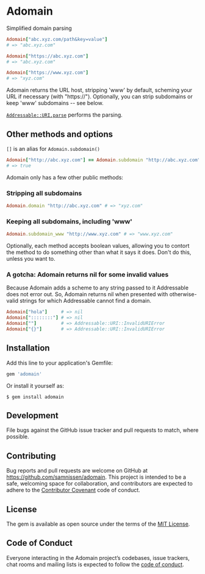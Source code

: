 # Adomain

Simplified domain parsing

```ruby
Adomain["abc.xyz.com/path&key=value"]
# => "abc.xyz.com"

Adomain["https://abc.xyz.com"]
# => "abc.xyz.com"

Adomain["https://www.xyz.com"]
# => "xyz.com"
```

Adomain returns the URL host, stripping 'www' by default, scheming your URL if necessary (with "https://").
Optionally, you can strip subdomains or keep 'www' subdomains -- see below.

[`Addressable::URI.parse`](https://github.com/sporkmonger/addressable#example-usage) performs the parsing.

## Other methods and options

`[]` is an alias for `Adomain.subdomain()`

```ruby
Adomain["http://abc.xyz.com"] == Adomain.subdomain "http://abc.xyz.com"
# => true
```

Adomain only has a few other public methods:

### Stripping all subdomains

```ruby
Adomain.domain "http://abc.xyz.com" # => "xyz.com"
```

### Keeping all subdomains, including 'www'

```ruby
Adomain.subdomain_www "http://www.xyz.com" # => "www.xyz.com"
```

Optionally, each method accepts boolean values,
allowing you to contort the method to do something other
than what it says it does. Don't do this, unless you want to.

### A gotcha: Adomain returns nil for some invalid values

Because Adomain adds a scheme to any string passed to it
Addressable does not error out. So, Adomain returns nil
when presented with otherwise-valid strings
for which Addressable cannot find a domain.

```ruby
Adomain["hola"]     # => nil
Adomain["::::::::"] # => nil
Adomain[""]         # => Addressable::URI::InvalidURIError
Adomain["{}"]       # => Addressable::URI::InvalidURIError
```

## Installation

Add this line to your application's Gemfile:

```ruby
gem 'adomain'
```

Or install it yourself as:

    $ gem install adomain



## Development

File bugs against the GitHub issue tracker and pull requests to match, where possible.

## Contributing

Bug reports and pull requests are welcome on GitHub at https://github.com/samnissen/adomain. This project is intended to be a safe, welcoming space for collaboration, and contributors are expected to adhere to the [Contributor Covenant](http://contributor-covenant.org) code of conduct.

## License

The gem is available as open source under the terms of the [MIT License](https://opensource.org/licenses/MIT).

## Code of Conduct

Everyone interacting in the Adomain project’s codebases, issue trackers, chat rooms and mailing lists is expected to follow the [code of conduct](https://github.com/[USERNAME]/adomain/blob/master/CODE_OF_CONDUCT.md).
